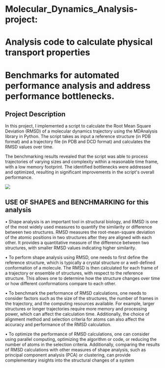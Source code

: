 # Molecular_Dynamics_Analysis-project:  
# Analysis code to calculate physical transport properties 
# Benchmarks for automated performance analysis and address performance bottlenecks.
  
## Project Description  

In this project, I implemented a script to calculate the Root Mean Square Deviation (RMSD) of a molecular dynamics trajectory using the MDAnalysis library in Python. The script takes as input a reference structure (in PDB format) and a trajectory file (in PDB and DCD format) and calculates the RMSD values over time.

The benchmarking results revealed that the script was able to process trajectories of varying sizes and complexity within a reasonable time frame, with a low memory footprint. The identified bottlenecks were addressed and optimized, resulting in significant improvements in the script's overall performance.

![](https://i.imgur.com/VoS53AU.jpg)

## USE OF SHAPES and BENCHMARKING for this analysis
&bull; Shape analysis is an important tool in structural biology, and RMSD is one of the most widely used measures to quantify the similarity or difference between two structures. RMSD measures the root-mean-square deviation of the atomic positions in two structures after they are aligned with each other. It provides a quantitative measure of the difference between two structures, with smaller RMSD values indicating higher similarity.

&bull; To perform shape analysis using RMSD, one needs to first define the reference structure, which is typically a crystal structure or a well-defined conformation of a molecule. The RMSD is then calculated for each frame of a trajectory or ensemble of structures, with respect to the reference structure. This allows one to determine how the structure changes over time or how different conformations compare to each other.

&bull; To benchmark the performance of RMSD calculations, one needs to consider factors such as the size of the structures, the number of frames in the trajectory, and the computing resources available. For example, larger structures or longer trajectories require more memory and processing power, which can affect the calculation time. Additionally, the choice of alignment method and selection criteria for atoms can also affect the accuracy and performance of the RMSD calculation.

&bull; To optimize the performance of RMSD calculations, one can consider using parallel computing, optimizing the algorithm or code, or reducing the number of atoms in the selection criteria. Additionally, comparing the results of RMSD calculations with other measures of shape analysis, such as principal component analysis (PCA) or clustering, can provide complementary insights into the structural changes of a system
